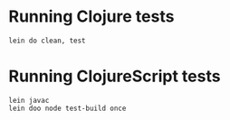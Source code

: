 # Running Clojure tests

```
lein do clean, test
```

# Running ClojureScript tests

```
lein javac
lein doo node test-build once
```
